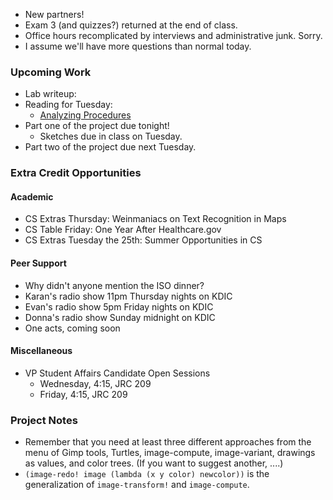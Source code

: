 * New partners!
* Exam 3 (and quizzes?) returned at the end of class.
* Office hours recomplicated by interviews and administrative junk.  Sorry.
* I assume we'll have more questions than normal today.

### Upcoming Work

* Lab writeup: 
* Reading for Tuesday:
    * [Analyzing Procedures](../readings/analysis-reading.html)
* Part one of the project due tonight!
    * Sketches due in class on Tuesday.
* Part two of the project due next Tuesday.

### Extra Credit Opportunities

#### Academic

* CS Extras Thursday: Weinmaniacs on Text Recognition in Maps
* CS Table Friday: One Year After Healthcare.gov
* CS Extras Tuesday the 25th: Summer Opportunities in CS

#### Peer Support

* Why didn't anyone mention the ISO dinner?
* Karan's radio show 11pm Thursday nights on KDIC
* Evan's radio show 5pm Friday nights on KDIC 
* Donna's radio show Sunday midnight on KDIC
* One acts, coming soon

#### Miscellaneous

* VP Student Affairs Candidate Open Sessions
    * Wednesday, 4:15, JRC 209
    * Friday, 4:15, JRC 209

### Project Notes

* Remember that you need at least three different approaches from the
  menu of Gimp tools, Turtles, image-compute, image-variant, drawings
  as values, and color trees.  (If you want to suggest another, ....)
* `(image-redo! image (lambda (x y color) newcolor))` is the generalization
  of `image-transform!` and `image-compute`.
